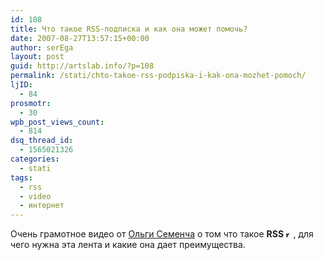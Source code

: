 ```yaml
---
id: 108
title: Что такое RSS-подписка и как она может помочь?
date: 2007-08-27T13:57:15+00:00
author: serEga
layout: post
guid: http://artslab.info/?p=108
permalink: /stati/chto-takoe-rss-podpiska-i-kak-ona-mozhet-pomoch/
ljID:
  - 84
prosmotr:
  - 30
wpb_post_views_count:
  - 814
dsq_thread_id:
  - 1565021326
categories:
  - stati
tags:
  - rss
  - video
  - интернет
---
```

Очень грамотное видео от <a href="http://blawg.ru/" title="blawg.ru" target="_blank">Ольги Семенча</a> о том что такое <span style="font-weight: bold">RSS </span><img src="http://www.unibo.it/NR/rdonlyres/35EC031C-37A0-4279-AC6B-D9BCDB5AF5EE/81411/rss.gif" style="font-weight: bold" title="rss" alt="rss" border="0" height="12" width="12" />, для чего нужна эта лента и какие она дает преимущества.

<center>
</center>